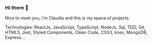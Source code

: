 ### Hi there 👋
Nice to meet you, i'm Claudia and this is my space of projects. 

Technologies:
ReactJs, JavaScript, TypeScript, NodeJs, Sql, TDD, Git, HTML5, Jest, Styled Components, Clean Code, CSS3, knex, MongoDB, Express...

